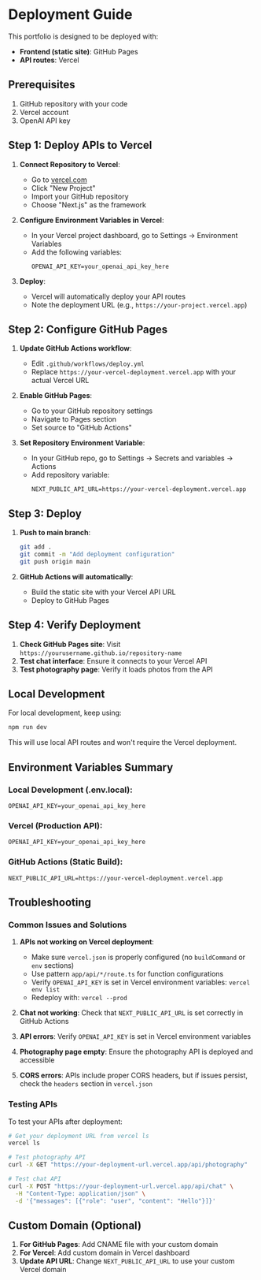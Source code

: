 # Deployment Guide

This portfolio is designed to be deployed with:
- **Frontend (static site)**: GitHub Pages
- **API routes**: Vercel

## Prerequisites

1. GitHub repository with your code
2. Vercel account
3. OpenAI API key

## Step 1: Deploy APIs to Vercel

1. **Connect Repository to Vercel**:
   - Go to [vercel.com](https://vercel.com)
   - Click "New Project"
   - Import your GitHub repository
   - Choose "Next.js" as the framework

2. **Configure Environment Variables in Vercel**:
   - In your Vercel project dashboard, go to Settings → Environment Variables
   - Add the following variables:
     ```
     OPENAI_API_KEY=your_openai_api_key_here
     ```

3. **Deploy**:
   - Vercel will automatically deploy your API routes
   - Note the deployment URL (e.g., `https://your-project.vercel.app`)

## Step 2: Configure GitHub Pages

1. **Update GitHub Actions workflow**:
   - Edit `.github/workflows/deploy.yml`
   - Replace `https://your-vercel-deployment.vercel.app` with your actual Vercel URL

2. **Enable GitHub Pages**:
   - Go to your GitHub repository settings
   - Navigate to Pages section
   - Set source to "GitHub Actions"

3. **Set Repository Environment Variable**:
   - In your GitHub repo, go to Settings → Secrets and variables → Actions
   - Add repository variable:
     ```
     NEXT_PUBLIC_API_URL=https://your-vercel-deployment.vercel.app
     ```

## Step 3: Deploy

1. **Push to main branch**:
   ```bash
   git add .
   git commit -m "Add deployment configuration"
   git push origin main
   ```

2. **GitHub Actions will automatically**:
   - Build the static site with your Vercel API URL
   - Deploy to GitHub Pages

## Step 4: Verify Deployment

1. **Check GitHub Pages site**: Visit `https://yourusername.github.io/repository-name`
2. **Test chat interface**: Ensure it connects to your Vercel API
3. **Test photography page**: Verify it loads photos from the API

## Local Development

For local development, keep using:
```bash
npm run dev
```

This will use local API routes and won't require the Vercel deployment.

## Environment Variables Summary

### Local Development (.env.local):
```
OPENAI_API_KEY=your_openai_api_key_here
```

### Vercel (Production API):
```
OPENAI_API_KEY=your_openai_api_key_here
```

### GitHub Actions (Static Build):
```
NEXT_PUBLIC_API_URL=https://your-vercel-deployment.vercel.app
```

## Troubleshooting

### Common Issues and Solutions

1. **APIs not working on Vercel deployment**:
   - Make sure `vercel.json` is properly configured (no `buildCommand` or `env` sections)
   - Use pattern `app/api/*/route.ts` for function configurations
   - Verify `OPENAI_API_KEY` is set in Vercel environment variables: `vercel env list`
   - Redeploy with: `vercel --prod`

2. **Chat not working**: Check that `NEXT_PUBLIC_API_URL` is set correctly in GitHub Actions

3. **API errors**: Verify `OPENAI_API_KEY` is set in Vercel environment variables

4. **Photography page empty**: Ensure the photography API is deployed and accessible

5. **CORS errors**: APIs include proper CORS headers, but if issues persist, check the `headers` section in `vercel.json`

### Testing APIs

To test your APIs after deployment:
```bash
# Get your deployment URL from vercel ls
vercel ls

# Test photography API
curl -X GET "https://your-deployment-url.vercel.app/api/photography"

# Test chat API
curl -X POST "https://your-deployment-url.vercel.app/api/chat" \
  -H "Content-Type: application/json" \
  -d '{"messages": [{"role": "user", "content": "Hello"}]}'
```

## Custom Domain (Optional)

1. **For GitHub Pages**: Add CNAME file with your custom domain
2. **For Vercel**: Add custom domain in Vercel dashboard
3. **Update API URL**: Change `NEXT_PUBLIC_API_URL` to use your custom Vercel domain
